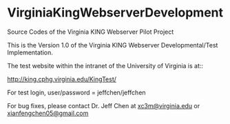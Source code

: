 # VirginiaKingWebserverDevelopment

Source Codes of the Virginia KING Webserver Pilot Project

This is the Version 1.0 of the Virginia KING Webserver Developmental/Test Implementation.

The test website within the intranet of the University of Virginia is at::

http://king.cphg.virginia.edu/KingTest/

For test login, user/password = jeffchen/jeffchen

For bug fixes, please contact Dr. Jeff Chen at xc3m@virginia.edu or xianfengchen05@gmail.com
